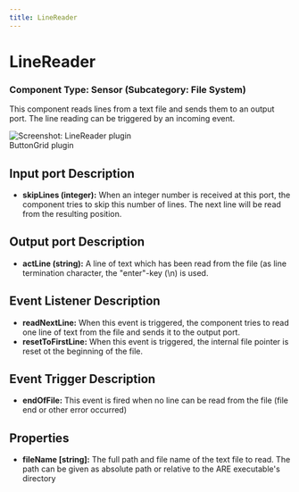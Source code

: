 ```yaml
---
title: LineReader
---
```


# LineReader

### Component Type: Sensor (Subcategory: File System)

This component reads lines from a text file and sends them to an output port. The line reading can be triggered by an incoming event.

![Screenshot:
        LineReader plugin](./img/LineReader.jpg "Screenshot: LineReader plugin")  
ButtonGrid plugin

## Input port Description

- **skipLines (integer):** When an integer number is received at this port, the component tries to skip this number of lines. The next line will be read from the resulting position.

## Output port Description

- **actLine (string):** A line of text which has been read from the file (as line termination character, the "enter"-key (\\n) is used.

## Event Listener Description

- **readNextLine:** When this event is triggered, the component tries to read one line of text from the file and sends it to the output port.
- **resetToFirstLine:** When this event is triggered, the internal file pointer is reset ot the beginning of the file.

## Event Trigger Description

- **endOfFile:** This event is fired when no line can be read from the file (file end or other error occurred)

## Properties

- **fileName \[string\]:** The full path and file name of the text file to read. The path can be given as absolute path or relative to the ARE executable's directory

